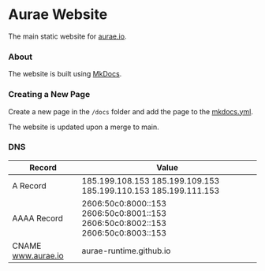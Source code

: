 # Aurae Website

The main static website for [aurae.io](https://aurae.io).

### About

The website is built using [MkDocs](https://squidfunk.github.io/mkdocs-material/). 

### Creating a New Page

Create a new page in the `/docs` folder and add the page to the [mkdocs.yml](https://github.com/aurae-runtime/aurae.io/blob/main/mkdocs.yml).

The website is updated upon a merge to main.

### DNS

| Record             | Value                                                                           |
|--------------------|---------------------------------------------------------------------------------|
| A Record           | 185.199.108.153 185.199.109.153 185.199.110.153 185.199.111.153                 |
| AAAA Record        | 2606:50c0:8000::153 2606:50c0:8001::153 2606:50c0:8002::153 2606:50c0:8003::153 |
| CNAME www.aurae.io | aurae-runtime.github.io                                                         |


